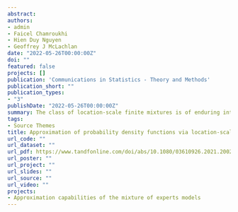 ```yaml
---
abstract: 
authors:
- admin
- Faicel Chamroukhi
- Hien Duy Nguyen 
- Geoffrey J McLachlan
date: "2022-05-26T00:00:00Z"
doi: ""
featured: false
projects: []
publication: 'Communications in Statistics - Theory and Methods'
publication_short: ""
publication_types:
- "3"
publishDate: "2022-05-26T00:00:00Z"
summary: The class of location-scale finite mixtures is of enduring interest both from applied and theoretical perspectives of probability and statistics. We prove the following results; to an arbitrary degree of accuracy, (a) location-scale mixtures of a continuous probability density function (PDF) can approximate any continuous PDF, uniformly, on a compact set; and (b) for any finite $p \in [1,\infty)$, location-scale mixtures of an essentially bounded PDF can approximate any PDF in $L_p$, in the $L_p$ norm.
tags:
- Source Themes
title: Approximation of probability density functions via location-scale finite mixtures in Lebesgue spaces
url_code: ""
url_dataset: ""
url_pdf: https://www.tandfonline.com/doi/abs/10.1080/03610926.2021.2002360
url_poster: ""
url_project: ""
url_slides: ""
url_source: ""
url_video: ""
projects:
- Approximation capabilities of the mixture of experts models
---
```





